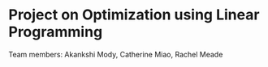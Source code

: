 # Project on Optimization using Linear Programming

Team members: Akankshi Mody, Catherine Miao, Rachel Meade
